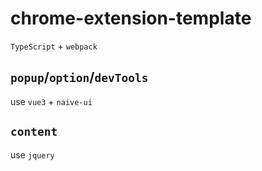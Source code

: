 # chrome-extension-template
`TypeScript` + `webpack`

## `popup`/`option`/`devTools`
use `vue3` + `naive-ui`

## `content`
use `jquery`